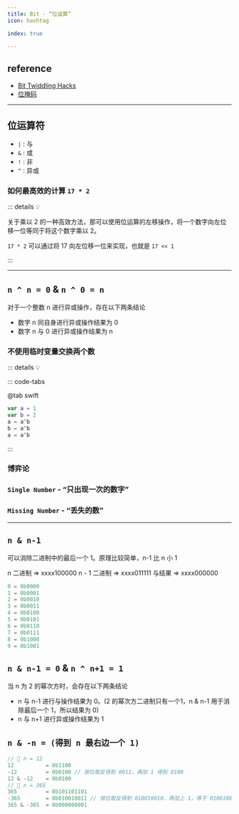 ```yaml
---
title: Bit - “位运算”
icon: hashtag

index: true

---
```


<!-- more -->

## reference

- [Bit Twiddling Hacks](https://graphics.stanford.edu/~seander/bithacks.html)
- [位掩码](https://visualgo.net/zh/bitmask/print)

------

## 位运算符

  * `|` : 与
  * `&` : 或
  * `!` : 非
  * `^` : 异或

### 如何最高效的计算 `17 * 2`

::: details 💡

  关于乘以 2 的一种高效方法，那可以使用位运算的左移操作，将一个数字向左位移一位等同于将这个数字乘以 2。
  
  `17 * 2` 可以通过将 17 向左位移一位来实现，也就是 `17 << 1`

:::

------

## `n ^ n = 0` & `n ^ 0 = n`

  对于一个整数 n 进行异或操作，存在以下两条结论

  - 数字 n 同自身进行异或操作结果为 0
  - 数字 n 与 0 进行异或操作结果为 n

### 不使用临时变量交换两个数

::: details 💡

::: code-tabs

@tab swift
```swift
var a = 1
var b = 2
a = a^b
b = a^b
a = a^b
```

:::

### 博弈论

<!-- 黑板异或游戏 -->
<!-- @include: @leetcode/problems/0x0800.md#0810 -->

### `Single Number` - “只出现一次的数字”

<!-- 只出现一次的数字 -->
<!-- @include: @leetcode/problems/0x0100.md#0136 -->

<!-- 只出现一次的数字 II -->
<!-- @include: @leetcode/problems/0x0100.md#0137 -->

<!-- 只出现一次的数字 III -->
<!-- @include: @leetcode/problems/0x0200.md#0260 -->
  
### `Missing Number` - “丢失的数”

<!-- 丢失的数字 -->
<!-- @include: @leetcode/problems/0x0200.md#0268 -->

------

## `n & n-1`
    
  可以消除二进制中的最后一个 1。原理比较简单，n-1 比 n 小 1
  
  n 二进制     => xxxx100000
  n - 1 二进制 => xxxx011111
  与结果       => xxxx000000 

```c
0 = 0b0000
1 = 0b0001
2 = 0b0010
3 = 0b0011
4 = 0b0100
5 = 0b0101
6 = 0b0110
7 = 0b0111
8 = 0b1000
9 = 0b1001
```

<!-- 位1的个数 -->
<!-- @include: @leetcode/problems/0x0100.md#0191 -->

## `n & n-1 = 0` & `n ^ n+1 = 1`

  当 n 为 2 的幂次方时，会存在以下两条结论

  - n 与 n-1 进行与操作结果为 0。(2 的幂次方二进制只有一个1，n & n-1 用于消除最后一个 1，所以结果为 0)
  - n 与 n+1 进行异或操作结果为 1

<!-- 2 的幂 -->
<!-- @include: @leetcode/problems/0x0200.md#0231 -->

<!-- 4的幂 -->
<!-- @include: @leetcode/problems/0x0300.md#0342 -->

## `n & -n = (得到 n 最右边一个 1)`

```c
// 🌰 n = 12
12          = 0b1100
-12         = 0b0100 // 按位取反得到 0011，再加 1 得到 0100
12 & -12    = 0b0100
// 🌰 n = 365
365         = 0b101101101
-365        = 0b010010011 // 按位取反得到 010010010，再加上 1，等于 010010011
365 & -365  = 0b000000001
```